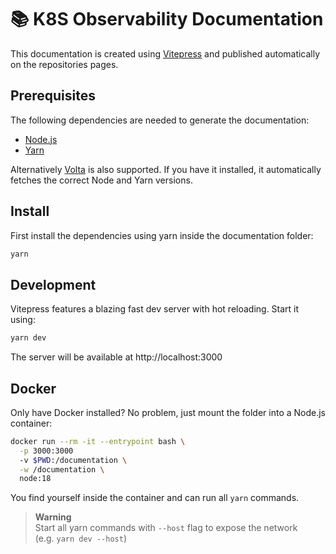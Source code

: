 # 📚 K8S Observability Documentation

This documentation is created using [Vitepress](https://vitepress.vuejs.org/) and published automatically on the repositories pages.

## Prerequisites

The following dependencies are needed to generate the documentation:

* [Node.js](https://nodejs.org/en/)
* [Yarn](https://yarnpkg.com/)

Alternatively [Volta](https://volta.sh/) is also supported. If you have it installed, it automatically fetches the correct Node and Yarn versions.

## Install

First install the dependencies using yarn inside the documentation folder:

```sh
yarn
```

## Development

Vitepress features a blazing fast dev server with hot reloading. Start it using:

```sh
yarn dev
```

The server will be available at http://localhost:3000

## Docker

Only have Docker installed? No problem, just mount the folder into a Node.js container:

```sh
docker run --rm -it --entrypoint bash \
  -p 3000:3000
  -v $PWD:/documentation \
  -w /documentation \
  node:18
```

You find yourself inside the container and can run all `yarn` commands.

> **Warning** \
> Start all yarn commands with `--host` flag to expose the network \
> (e.g. `yarn dev --host`)
